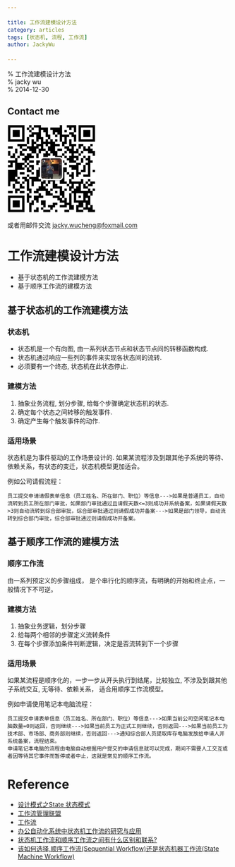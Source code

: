 ```yaml
---
  
title: 工作流建模设计方法  
category: articles  
tags: [状态机, 流程, 工作流]  
author: JackyWu  
  
---
```


% 工作流建模设计方法  
% jacky wu  
% 2014-12-30  

## Contact me

![](/assets/images/weixin-pic-jackywu.jpg)

或者用邮件交流 <a href="mailto:jacky.wucheng@foxmail.com">jacky.wucheng@foxmail.com</a>

# 工作流建模设计方法

- 基于状态机的工作流建模方法
- 基于顺序工作流的建模方法

## 基于状态机的工作流建模方法

### 状态机

* 状态机是一个有向图, 由一系列状态节点和状态节点间的转移函数构成.
* 状态机通过响应一些列的事件来实现各状态间的流转.
* 必须要有一个终态, 状态机在此状态停止.

### 建模方法

1. 抽象业务流程, 划分步骤, 给每个步骤确定状态机的状态.
1. 确定每个状态之间转移的触发事件.
1. 确定产生每个触发事件的动作.

### 适用场景

状态机是为事件驱动的工作场景设计的.
如果某流程涉及到跟其他子系统的等待、依赖关系，有状态的变迁，状态机模型更加适合。

例如公司请假流程：

    员工提交申请请假表单信息（员工姓名、所在部门、职位）等信息--->如果是普通员工，自动流转到员工所在部门审批，如果部门审批通过且请假天数<=3则成功并系统备案，如果请假天数>3则自动流转到综合部审批，综合部审批通过则请假成功并备案--->如果是部门领导，自动流转到综合部门审批，综合部审批通过则请假成功并备案。


## 基于顺序工作流的建模方法

### 顺序工作流

由一系列预定义的步骤组成， 是个串行化的顺序流，有明确的开始和终止点，一般情况下不可逆。

### 建模方法

1. 抽象业务逻辑，划分步骤
2. 给每两个相邻的步骤定义流转条件
3. 在每个步骤添加条件判断逻辑，决定是否流转到下一个步骤

### 适用场景

如果某流程是顺序化的，一步一步从开头执行到结尾，比较独立, 不涉及到跟其他子系统交互, 无等待、依赖关系， 适合用顺序工作流模型。

例如申请使用笔记本电脑流程：

    员工提交申请表单信息（员工姓名、所在部门、职位）等信息--->如果当前公司空闲笔记本电脑数量=0则返回，否则继续--->如果当前员工为正式工则继续，否则返回--->如果当前员工为技术部、市场部、商务部则继续，否则返回--->通知综合部人员提取库存电脑发放给申请人并系统备案，流程结束。
    申请笔记本电脑的流程由电脑自动根据用户提交的申请信息就可以完成，期间不需要人工交互或者因等待其它事件而暂停或者中止，这就是常见的顺序工作流。




# Reference

- [设计模式之State 状态模式](www.jdon.com/designpatterns/designpattern_State.htm)
- [工作流管理联盟](http://baike.baidu.com/view/2497858.htm)
- [工作流](http://baike.baidu.com/view/60285.htm#4)
- [办公自动化系统中状态机工作流的研究与应用](http://cpiso.cn/jsyj/ghxx/2013/4/7/325.shtml)
- [状态机工作流和顺序工作流之间有什么区别和联系?](http://blog.sina.com.cn/s/blog_6158b3f90100ysrh.html)
- [该如何选择,顺序工作流(Sequential Workflow)还是状态机器工作流(State Machine Workflow)](http://xhinker.blog.51cto.com/640011/182092)
